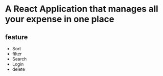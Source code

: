 # A React Application that manages all your expense in one place
## feature
  * Sort
  * filter
  * Search
  * Login
  * delete



    
